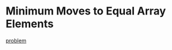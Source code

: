 # Minimum Moves to Equal Array Elements

[problem](https://leetcode.com/problems/minimum-moves-to-equal-array-elements)
